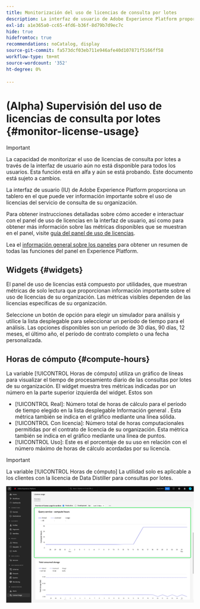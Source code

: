 ```yaml
---
title: Monitorización del uso de licencias de consulta por lotes
description: La interfaz de usuario de Adobe Experience Platform proporciona un tablero en el que puede ver información importante sobre el uso de licencias Data Distiller de su organización.
exl-id: a1e365a0-cc65-4fd6-b36f-8d79b7d9ec7c
hide: true
hidefromtoc: true
recommendations: noCatalog, display
source-git-commit: fa573dcf03eb711e946afe40d107871f5166ff58
workflow-type: tm+mt
source-wordcount: '352'
ht-degree: 0%

---
```


# (Alpha) Supervisión del uso de licencias de consulta por lotes {#monitor-license-usage}

>[!IMPORTANT]
>
>La capacidad de monitorizar el uso de licencias de consulta por lotes a través de la interfaz de usuario aún no está disponible para todos los usuarios. Esta función está en alfa y aún se está probando. Este documento está sujeto a cambios.

La interfaz de usuario (IU) de Adobe Experience Platform proporciona un tablero en el que puede ver información importante sobre el uso de licencias del servicio de consulta de su organización.

Para obtener instrucciones detalladas sobre cómo acceder e interactuar con el panel de uso de licencias en la interfaz de usuario, así como para obtener más información sobre las métricas disponibles que se muestran en el panel, visite [guía del panel de uso de licencias](../../dashboards/guides/license-usage.md).

Lea el [información general sobre los paneles](../../dashboards/home.md) para obtener un resumen de todas las funciones del panel en Experience Platform.

## Widgets {#widgets}

El panel de uso de licencias está compuesto por utilidades, que muestran métricas de solo lectura que proporcionan información importante sobre el uso de licencias de su organización. Las métricas visibles dependen de las licencias específicas de su organización.

Seleccione un botón de opción para elegir un simulador para análisis y utilice la lista desplegable para seleccionar un período de tiempo para el análisis. Las opciones disponibles son un período de 30 días, 90 días, 12 meses, el último año, el período de contrato completo o una fecha personalizada.

## Horas de cómputo {#compute-hours}

La variable [!UICONTROL Horas de cómputo] utiliza un gráfico de líneas para visualizar el tiempo de procesamiento diario de las consultas por lotes de su organización. El widget muestra tres métricas indicadas por un número en la parte superior izquierda del widget. Estos son

- [!UICONTROL Real]: Número total de horas de cálculo para el período de tiempo elegido en la lista desplegable Información general . Esta métrica también se indica en el gráfico mediante una línea sólida.
- [!UICONTROL Con licencia]: Número total de horas computacionales permitidas por el contrato de licencia de su organización. Esta métrica también se indica en el gráfico mediante una línea de puntos.
- [!UICONTROL Uso]: Este es el porcentaje de su uso en relación con el número máximo de horas de cálculo acordadas por su licencia.

>[!IMPORTANT]
>
>La variable [!UICONTROL Horas de cómputo] La utilidad solo es aplicable a los clientes con la licencia de Data Distiller para consultas por lotes.

![Panel de uso de licencias con el widget de horas computadas resaltado.](../images/data-distiller/compute-hours.png)

